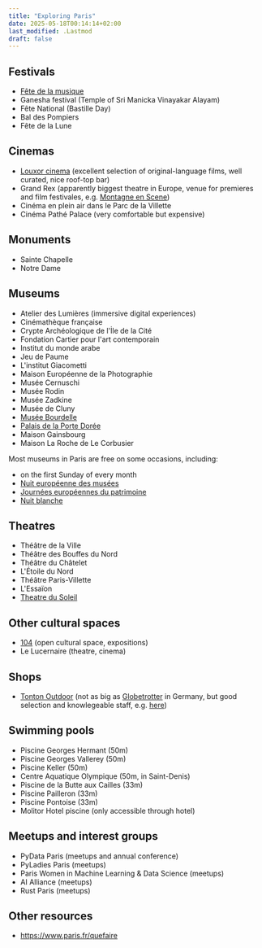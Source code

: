 ```yaml
---
title: "Exploring Paris"
date: 2025-05-18T00:14:14+02:00
last_modified: .Lastmod
draft: false
---
```


## Festivals

- [Fête de la musique](https://fetedelamusique.culture.gouv.fr/)
- Ganesha festival (Temple of Sri Manicka Vinayakar Alayam)
- Fête National (Bastille Day)
- Bal des Pompiers
- Fête de la Lune

## Cinemas

- [Louxor cinema](https://www.cinemalouxor.fr) (excellent selection of original-language films, well curated, nice roof-top bar)
- Grand Rex (apparently biggest theatre in Europe, venue for premieres and film festivales, e.g. [Montagne en Scene](https://www.montagne-en-scene.com/))
- Cinéma en plein air dans le Parc de la Villette
- Cinéma Pathé Palace (very comfortable but expensive)

## Monuments

- Sainte Chapelle
- Notre Dame

## Museums

- Atelier des Lumières (immersive digital experiences)
- Cinémathèque française
- Crypte Archéologique de l'İle de la Cité
- Fondation Cartier pour l'art contemporain
- Institut du monde arabe
- Jeu de Paume
- L'institut Giacometti
- Maison Européenne de la Photographie
- Musée Cernuschi
- Musée Rodin
- Musée Zadkine
- Musée de Cluny
- [Musée Bourdelle](https://www.bourdelle.paris.fr)
- [Palais de la Porte Dorée](https://www.palais-portedoree.fr/)
- Maison Gainsbourg
- Maison La Roche de Le Corbusier

Most museums in Paris are free on some occasions, including:

- on the first Sunday of every month
- [Nuit européenne des musées](https://nuitdesmusees.culture.gouv.fr/)
- [Journées européennes du patrimoine](https://journeesdupatrimoine.culture.gouv.fr/)
- [Nuit blanche](https://www.paris.fr/nuit-blanche-2025)

## Theatres

- Théâtre de la Ville
- Théâtre des Bouffes du Nord
- Théâtre du Châtelet
- L'Étoile du Nord
- Théâtre Paris-Villette
- L'Essaïon
- [Theatre du Soleil](https://theatre-du-soleil.fr)

## Other cultural spaces

- [104](https://www.104.fr) (open cultural space, expositions)
- Le Lucernaire (theatre, cinema)

## Shops

- [Tonton Outdoor](https://www.tonton-outdoor.com/) (not as big as [Globetrotter](https://www.globetrotter.de/) in Germany, but good selection and knowlegeable staff, e.g. [here](https://maps.app.goo.gl/E9sxUM9qqv4GWAJe7))

## Swimming pools

- Piscine Georges Hermant (50m)
- Piscine Georges Vallerey (50m)
- Piscine Keller (50m)
- Centre Aquatique Olympique (50m, in Saint-Denis)
- Piscine de la Butte aux Cailles (33m)
- Piscine Pailleron (33m)
- Piscine Pontoise (33m)
- Molitor Hotel piscine (only accessible through hotel)

## Meetups and interest groups

- PyData Paris (meetups and annual conference)
- PyLadies Paris (meetups)
- Paris Women in Machine Learning & Data Science (meetups)
- AI Alliance (meetups)
- Rust Paris (meetups)

## Other resources

- https://www.paris.fr/quefaire
